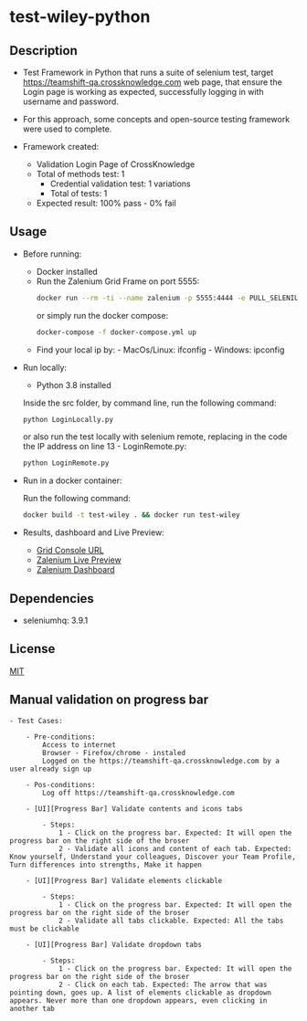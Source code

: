 # test-wiley-python

## Description

- Test Framework in Python that runs a suite of selenium test, target https://teamshift-qa.crossknowledge.com web page, that ensure the Login page is working as expected, successfully logging in with username and password.

- For this approach, some concepts and open-source testing framework were used to complete.

- Framework created:
    - Validation Login Page of CrossKnowledge
    - Total of methods test: 1
        - Credential validation test: 1 variations
        - Total of tests: 1
    - Expected result: 100% pass - 0% fail
    
## Usage

- Before running:
    
    - Docker installed
    - Run the Zalenium Grid Frame on port 5555:
        ```bash
        docker run --rm -ti --name zalenium -p 5555:4444 -e PULL_SELENIUM_IMAGE=true -v /var/run/docker.sock:/var/run/docker.sock -v /tmp/videos:/home/seluser/videos --privileged dosel/zalenium start
        ```
        or simply run the docker compose:
        ```bash
        docker-compose -f docker-compose.yml up
        ```
    - Find your local ip by:
            - MacOs/Linux: ifconfig
            - Windows: ipconfig

- Run locally:

    - Python 3.8 installed
    
    Inside the src folder, by command line, run the following command:

    ```bash
    python LoginLocally.py
    ```
  
    or also run the test locally with selenium remote, replacing in the code the IP address on line 13 - LoginRemote.py:
  
    ```bash
    python LoginRemote.py
    ```
   
- Run in a docker container:

    Run the following command:

    ```bash
    docker build -t test-wiley . && docker run test-wiley
    ```

- Results, dashboard and Live Preview:

    - [Grid Console URL](http://localhost:5555/grid/console)
    - [Zalenium Live Preview](http://localhost:5555/grid/admin/live?only_active_sessions=true&refresh=60)
    - [Zalenium Dashboard](http://localhost:5555/dashboard/)

## Dependencies
- seleniumhq: 3.9.1

## License
[MIT](https://choosealicense.com/licenses/mit/)

## Manual validation on progress bar

    - Test Cases:
    
        - Pre-conditions:
            Access to internet
            Browser - Firefox/chrome - instaled
            Logged on the https://teamshift-qa.crossknowledge.com by a user already sign up
            
        - Pos-conditions:
            Log off https://teamshift-qa.crossknowledge.com
            
        - [UI][Progress Bar] Validate contents and icons tabs
            
            - Steps:
                1 - Click on the progress bar. Expected: It will open the progress bar on the right side of the broser
                2 - Validate all icons and content of each tab. Expected: Know yourself, Understand your colleagues, Discover your Team Profile, Turn differences into strengths, Make it happen
            
        - [UI][Progress Bar] Validate elements clickable
                    
            - Steps:
                1 - Click on the progress bar. Expected: It will open the progress bar on the right side of the broser
                2 - Validate all tabs clickable. Expected: All the tabs must be clickable
            
        - [UI][Progress Bar] Validate dropdown tabs
                    
            - Steps:
                1 - Click on the progress bar. Expected: It will open the progress bar on the right side of the broser
                2 - Click on each tab. Expected: The arrow that was pointing down, goes up. A list of elements clickable as dropdown appears. Never more than one dropdown appears, even clicking in another tab
            
        